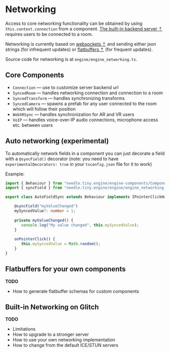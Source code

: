 # Networking

Access to core networking functionality can be obtained by using ``this.context.connection`` from a component. [The built-in backend server ⇡](https://glitch.com/edit/#!/needle-tiny-server) requires users to be connected to a room.

Networking is currently based on [websockets ⇡](https://github.com/jjxxs/websocket-ts) and sending either json strings (for infrequent updates) or [flatbuffers ⇡](https://google.github.io/flatbuffers/) (for frequent updates).

Source code for networking is at ``engine/engine_networking.ts``.

## Core Components

- ``Connection`` — use to customize server backend url
- ``SyncedRoom`` — handles networking connection and connection to a room
- ``SyncedTransform`` — handles synchronizing transforms
- ``SyncedCamera`` — spawns a prefab for any user connected to the room which will follow their position
- ``WebXRSync`` — handles synchronization for AR and VR users
- ``VoIP`` — handles voice-over-IP audio connections, microphone access etc. between users

## Auto networking (experimental)

To automatically network fields in a component you can just decorate a field with a ``@syncField()`` decorator (note: you need to have ``experimentalDecorators: true`` in your ``tsconfig.json`` file for it to work)

Example:
```ts
import { Behaviour } from "needle.tiny.engine/engine-components/Component"
import { syncField } from "needle.tiny.engine/engine/engine_networking_auto";

export class AutoFieldSync extends Behaviour implements IPointerClickHandler {

    @syncField("myValueChanged")
    mySyncedValue?: number = 1;
    
    private myValueChanged() {
       console.log("My value changed", this.mySyncedValue);
    }
    
    onPointerClick() {
       this.mySyncedValue = Math.random();
    }
}
```

## Flatbuffers for your own components

**TODO**
- How to generate flatbuffer schemas for custom components

## Built-in Networking on Glitch

**TODO**
- Limitations
- How to upgrade to a stronger server
- How to use your own networking implementation
- How to change from the default ICE/STUN servers

